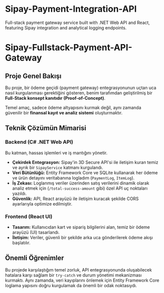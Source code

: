 # Sipay-Payment-Integration-API
Full-stack payment gateway service built with .NET Web API and React, featuring Sipay integration and analytical logging endpoints.

# Sipay-Fullstack-Payment-API-Gateway

## Proje Genel Bakışı
Bu proje, bir ödeme geçidi (payment gateway) entegrasyonunun uçtan uca nasıl kurgulanması gerektiğini gösteren, benim tarafımdan geliştirilmiş bir **Full-Stack konsept kanıtıdır (Proof-of-Concept)**.

Temel amaç, sadece ödeme altyapısını kurmak değil, aynı zamanda güvenilir bir **finansal kayıt ve analiz sistemi** oluşturmaktır.

## Teknik Çözümün Mimarisi

### Backend (C# .NET Web API)
Bu katman, hassas işlemleri ve iş mantığını yönetir.

* **Çekirdek Entegrasyon:** Sipay'in 3D Secure API'si ile iletişim kuran temiz ve ayrık bir `SipayService` katmanı kurgulandı.
* **Veri Bütünlüğü:** Entity Framework Core ve SQLite kullanarak her ödeme ve ürün detayını veritabanına logladım (`PaymentLog`, `ItemLog`).
* **İş Zekası:** Loglanmış veriler üzerinden satış verilerini dinamik olarak analiz etmek için (`/total-success-amount` gibi) özel API uç noktaları yazıldı.
* **Güvenlik:** API, React arayüzü ile iletişim kuracak şekilde CORS ayarlarıyla optimize edilmiştir.

### Frontend (React UI)
* **Tasarım:** Kullanıcıdan kart ve sipariş bilgilerini alan, temiz bir ödeme arayüzü (UI) tasarlandı.
* **İletişim:** Veriler, güvenli bir şekilde arka uca gönderilerek ödeme akışı başlatılır.

## Önemli Öğrenimler
Bu projede karşılaştığım temel zorluk, API entegrasyonunda oluşabilecek hatalara karşı sağlam bir `try-catch` ve durum yönetimi mekanizması kurmaktı. Aynı zamanda, veri kayıplarını önlemek için Entity Framework Core loglama yapısını doğru kurgulamak da önemli bir odak noktasıydı.
